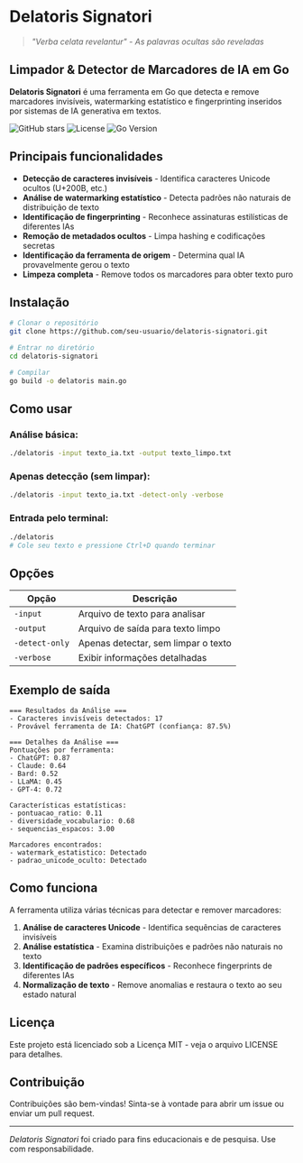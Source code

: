 # Delatoris Signatori

> *"Verba celata revelantur" - As palavras ocultas são reveladas*

## Limpador & Detector de Marcadores de IA em Go

**Delatoris Signatori** é uma ferramenta em Go que detecta e remove marcadores invisíveis, watermarking estatístico e fingerprinting inseridos por sistemas de IA generativa em textos.

![GitHub stars](https://img.shields.io/github/stars/had-nu/Delatoris-Signatori?style=social)
![License](https://img.shields.io/badge/license-MIT-blue.svg)
![Go Version](https://img.shields.io/badge/go-%3E%3D%201.16-blue)

## Principais funcionalidades

- **Detecção de caracteres invisíveis** - Identifica caracteres Unicode ocultos (U+200B, etc.)
- **Análise de watermarking estatístico** - Detecta padrões não naturais de distribuição de texto
- **Identificação de fingerprinting** - Reconhece assinaturas estilísticas de diferentes IAs
- **Remoção de metadados ocultos** - Limpa hashing e codificações secretas
- **Identificação da ferramenta de origem** - Determina qual IA provavelmente gerou o texto
- **Limpeza completa** - Remove todos os marcadores para obter texto puro

## Instalação

```bash
# Clonar o repositório
git clone https://github.com/seu-usuario/delatoris-signatori.git

# Entrar no diretório
cd delatoris-signatori

# Compilar
go build -o delatoris main.go
```

## Como usar

### Análise básica:
```bash
./delatoris -input texto_ia.txt -output texto_limpo.txt
```

### Apenas detecção (sem limpar):
```bash
./delatoris -input texto_ia.txt -detect-only -verbose
```

### Entrada pelo terminal:
```bash
./delatoris
# Cole seu texto e pressione Ctrl+D quando terminar
```

## Opções

| Opção | Descrição |
|-------|-----------|
| `-input` | Arquivo de texto para analisar |
| `-output` | Arquivo de saída para texto limpo |
| `-detect-only` | Apenas detectar, sem limpar o texto |
| `-verbose` | Exibir informações detalhadas |

## Exemplo de saída

```
=== Resultados da Análise ===
- Caracteres invisíveis detectados: 17
- Provável ferramenta de IA: ChatGPT (confiança: 87.5%)

=== Detalhes da Análise ===
Pontuações por ferramenta:
- ChatGPT: 0.87
- Claude: 0.64
- Bard: 0.52
- LLaMA: 0.45
- GPT-4: 0.72

Características estatísticas:
- pontuacao_ratio: 0.11
- diversidade_vocabulario: 0.68
- sequencias_espacos: 3.00

Marcadores encontrados:
- watermark_estatistico: Detectado
- padrao_unicode_oculto: Detectado
```

## Como funciona

A ferramenta utiliza várias técnicas para detectar e remover marcadores:

1. **Análise de caracteres Unicode** - Identifica sequências de caracteres invisíveis
2. **Análise estatística** - Examina distribuições e padrões não naturais no texto
3. **Identificação de padrões específicos** - Reconhece fingerprints de diferentes IAs
4. **Normalização de texto** - Remove anomalias e restaura o texto ao seu estado natural

## Licença

Este projeto está licenciado sob a Licença MIT - veja o arquivo LICENSE para detalhes.

## Contribuição

Contribuições são bem-vindas! Sinta-se à vontade para abrir um issue ou enviar um pull request.

---

*Delatoris Signatori* foi criado para fins educacionais e de pesquisa. Use com responsabilidade.
